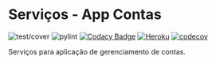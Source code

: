 # Serviços - App Contas

![test/cover](https://github.com/ggarciabas/contas-bckgrd/workflows/action/badge.svg)
![pylint](https://github.com/ggarciabas/contas-bckgrd/workflows/pylint/badge.svg)
[![Codacy Badge](https://api.codacy.com/project/badge/Grade/cc3c105733774581a8f3c92cc3fc0c50)](https://app.codacy.com/manual/ggarciabas/contas-bckend?utm_source=github.com&utm_medium=referral&utm_content=ggarciabas/contas-bckend&utm_campaign=Badge_Grade_Dashboard)
[![Heroku](https://heroku-badge.herokuapp.com/?app=contas-bckend&style=flat)](https://contas-bckend.herokuapp.com)
[![codecov](https://codecov.io/gh/ggarciabas/contas-bckend/branch/master/graph/badge.svg)](https://codecov.io/gh/ggarciabas/contas-bckend)

Serviços para aplicação de gerenciamento de contas.

